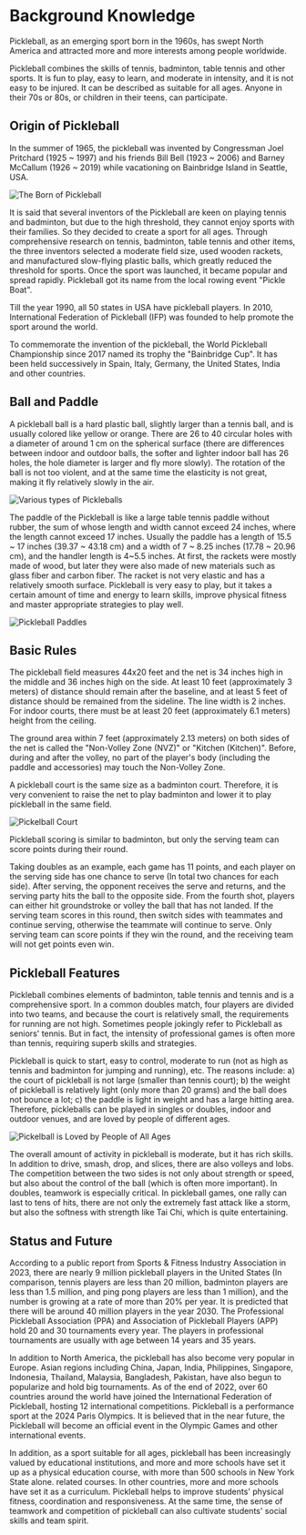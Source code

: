 # Background Knowledge

Pickleball, as an emerging sport born in the 1960s, has swept North America and attracted more and more interests among people worldwide.

Pickleball combines the skills of tennis, badminton, table tennis and other sports. It is fun to play, easy to learn, and moderate in intensity, and it is not easy to be injured. It can be described as suitable for all ages. Anyone in their 70s or 80s, or children in their teens, can participate.

## Origin of Pickleball

In the summer of 1965, the pickleball was invented by Congressman Joel Pritchard (1925 ~ 1997) and his friends Bill Bell (1923 ~ 2006) and Barney McCallum (1926 ~ 2019) while vacationing on Bainbridge Island in Seattle, USA.

![The Born of Pickleball](_images/pickleball-born.png)

It is said that several inventors of the Pickleball are keen on playing tennis and badminton, but due to the high threshold, they cannot enjoy sports with their families. So they decided to create a sport for all ages. Through comprehensive research on tennis, badminton, table tennis and other items, the three inventors selected a moderate field size, used wooden rackets, and manufactured slow-flying plastic balls, which greatly reduced the threshold for sports. Once the sport was launched, it became popular and spread rapidly. Pickleball got its name from the local rowing event "Pickle Boat".

Till the year 1990, all 50 states in USA have pickleball players. In 2010, International Federation of Pickleball (IFP) was founded to help promote the sport around the world.
 
To commemorate the invention of the pickleball, the World Pickleball Championship since 2017 named its trophy the "Bainbridge Cup". It has been held successively in Spain, Italy, Germany, the United States, India and other countries.

## Ball and Paddle

A pickleball ball is a hard plastic ball, slightly larger than a tennis ball, and is usually colored like yellow or orange. There are 26 to 40 circular holes with a diameter of around 1 cm on the spherical surface (there are differences between indoor and outdoor balls, the softer and lighter indoor ball has 26 holes, the hole diameter is larger and fly more slowly). The rotation of the ball is not too violent, and at the same time the elasticity is not great, making it fly relatively slowly in the air.

![Various types of Pickleballs](_images/various-type-balls.png)

The paddle of the Pickleball is like a large table tennis paddle without rubber, the sum of whose length and width cannot exceed 24 inches, where the length cannot exceed 17 inches. Usually the paddle has a length of 15.5 ~ 17 inches (39.37 ~ 43.18 cm) and a width of 7 ~ 8.25 inches (17.78 ~ 20.96 cm), and the handler length is 4~5.5 inches. At first, the rackets were mostly made of wood, but later they were also made of new materials such as glass fiber and carbon fiber. The racket is not very elastic and has a relatively smooth surface. Pickleball is very easy to play, but it takes a certain amount of time and energy to learn skills, improve physical fitness and master appropriate strategies to play well.

![Pickleball Paddles](_images/pickleball-paddles.png)

## Basic Rules

The pickleball field measures 44x20 feet and the net is 34 inches high in the middle and 36 inches high on the side. At least 10 feet (approximately 3 meters) of distance should remain after the baseline, and at least 5 feet of distance should be remained from the sideline. The line width is 2 inches. For indoor courts, there must be at least 20 feet (approximately 6.1 meters) height from the ceiling.

The ground area within 7 feet (approximately 2.13 meters) on both sides of the net is called the "Non-Volley Zone (NVZ)" or "Kitchen (Kitchen)". Before, during and after the volley, no part of the player's body (including the paddle and accessories) may touch the Non-Volley Zone.

A pickleball court is the same size as a badminton court. Therefore, it is very convenient to raise the net to play badminton and lower it to play pickleball in the same field.

![Pickelball Court](_images/pickleball-court.png)

Pickleball scoring is similar to badminton, but only the serving team can score points during their round.

Taking doubles as an example, each game has 11 points, and each player on the serving side has one chance to serve (In total two chances for each side). After serving, the opponent receives the serve and returns, and the serving party hits the ball to the opposite side. From the fourth shot,  players can either hit groundstroke or volley the ball that has not landed. If the serving team scores in this round, then switch sides with teammates and continue serving, otherwise the teammate will continue to serve. Only serving team can score points if they win the round, and the receiving team will not get points even win.

## Pickleball Features

Pickleball combines elements of badminton, table tennis and tennis and is a comprehensive sport. In a common doubles match, four players are divided into two teams, and because the court is relatively small, the requirements for running are not high. Sometimes people jokingly refer to Pickleball as seniors' tennis. But in fact, the intensity of professional games is often more than tennis, requiring superb skills and strategies.

Pickleball is quick to start, easy to control, moderate to run (not as high as tennis and badminton for jumping and running), etc. The reasons include: a) the court of pickleball is not large (smaller than tennis court); b) the weight of pickleball is relatively light (only more than 20 grams) and the ball does not bounce a lot; c) the paddle is light in weight and has a large hitting area. Therefore, pickleballs can be played in singles or doubles, indoor and outdoor venues, and are loved by people of different ages.

![Pickelball is Loved by People of All Ages](_images/sport-lifecycle.png)

The overall amount of activity in pickleball is moderate, but it has rich skills. In addition to drive, smash, drop, and slices, there are also volleys and lobs. The competition between the two sides is not only about strength or speed, but also about the control of the ball (which is often more important). In doubles, teamwork is especially critical. In pickleball games, one rally can last to tens of hits, there are not only the extremely fast attack like a storm, but also the softness with strength like Tai Chi, which is quite entertaining.

## Status and Future

According to a public report from Sports & Fitness Industry Association in 2023, there are nearly 9 million pickleball players in the United States (In comparison, tennis players are less than 20 million, badminton players are less than 1.5 million, and ping pong players are less than 1 million), and the number is growing at a rate of more than 20% per year. It is predicted that there will be around 40 million players in the year 2030. The Professional Pickleball Association (PPA) and Association of Pickleball Players (APP) hold 20 and 30 tournaments every year. The players in professional tournaments are usually with age between 14 years and 35 years.

In addition to North America, the pickleball has also become very popular in Europe. Asian regions including China, Japan, India, Philippines, Singapore, Indonesia, Thailand, Malaysia, Bangladesh, Pakistan, have also begun to popularize and hold big tournaments. As of the end of 2022, over 60 countries around the world have joined the International Federation of Pickleball, hosting 12 international competitions. Pickleball is a performance sport at the 2024 Paris Olympics. It is believed that in the near future, the Pickleball will become an official event in the Olympic Games and other international events.

In addition, as a sport suitable for all ages, pickleball has been increasingly valued by educational institutions, and more and more schools have set it up as a physical education course, with more than 500 schools in New York State alone. related courses. In other countries, more and more schools have set it as a curriculum. Pickleball helps to improve students' physical fitness, coordination and responsiveness. At the same time, the sense of teamwork and competition of pickleball can also cultivate students' social skills and team spirit.